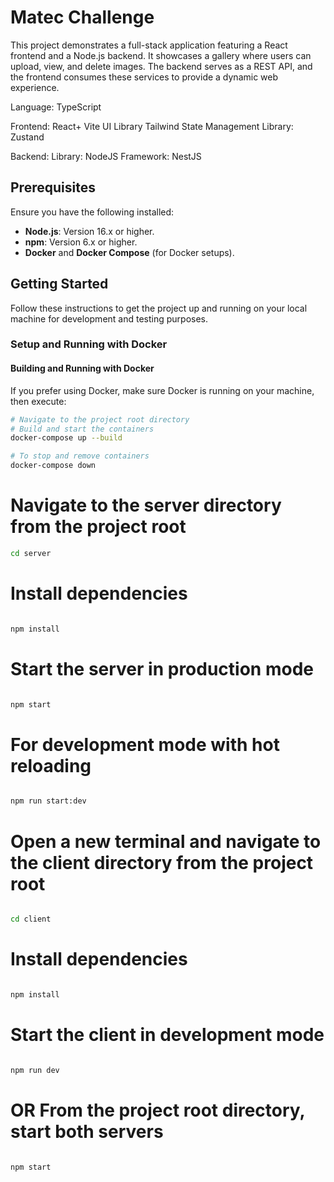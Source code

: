 # Matec Challenge

This project demonstrates a full-stack application featuring a React frontend and a Node.js backend. It showcases a gallery where users can upload, view, and delete images. The backend serves as a REST API, and the frontend consumes these services to provide a dynamic web experience.

Language: TypeScript

Frontend: React+ Vite
UI Library Tailwind
State Management Library: Zustand

Backend:
Library: NodeJS
Framework: NestJS


## Prerequisites

Ensure you have the following installed:
- **Node.js**: Version 16.x or higher.
- **npm**: Version 6.x or higher.
- **Docker** and **Docker Compose** (for Docker setups).

## Getting Started

Follow these instructions to get the project up and running on your local machine for development and testing purposes.

### Setup and Running with Docker

#### Building and Running with Docker
If you prefer using Docker, make sure Docker is running on your machine, then execute:

```bash
# Navigate to the project root directory
# Build and start the containers
docker-compose up --build

# To stop and remove containers
docker-compose down

```
# Navigate to the server directory from the project root
```bash
cd server
```
# Install dependencies
```bash

npm install
```
# Start the server in production mode
```bash

npm start
```
# For development mode with hot reloading
```bash

npm run start:dev
```

# Open a new terminal and navigate to the client directory from the project root
```bash

cd client
```
# Install dependencies
```bash

npm install
```
# Start the client in development mode
```bash

npm run dev
```

# OR From the project root directory, start both servers
```bash

npm start
```